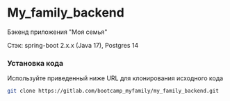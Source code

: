 # My_family_backend

Бэкенд приложения "Моя семья"

Стэк: spring-boot 2.x.x (Java 17), Postgres 14

### Установка кода

Используйте приведенный ниже URL для клонирования исходного кода

```sh
git clone https://gitlab.com/bootcamp_myfamily/my_family_backend.git
```




